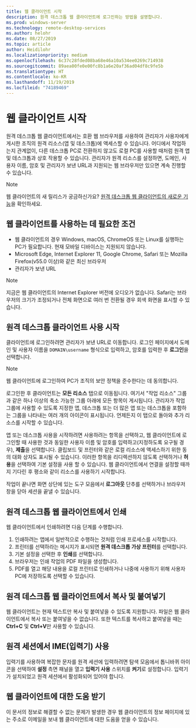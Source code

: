 ```yaml
---
title: 웹 클라이언트 시작
description: 원격 데스크톱 웹 클라이언트에 로그인하는 방법을 설명합니다.
ms.prod: windows-server
ms.technology: remote-desktop-services
ms.author: helohr
ms.date: 08/27/2019
ms.topic: article
author: Heidilohr
ms.localizationpriority: medium
ms.openlocfilehash: 6c37c28fded08ba68e46a10a534ee0269c714938
ms.sourcegitcommit: 89aea00fe0e00fc8b1a6e20af36ad04df8c9fe5b
ms.translationtype: HT
ms.contentlocale: ko-KR
ms.lasthandoff: 11/19/2019
ms.locfileid: "74189469"
---
```

# <a name="get-started-with-the-web-client"></a>웹 클라이언트 시작

원격 데스크톱 웹 클라이언트에서는 호환 웹 브라우저를 사용하여 관리자가 사용자에게 게시한 조직의 원격 리소스(앱 및 데스크톱)에 액세스할 수 있습니다. 어디에서 작업하는지 관계없이, 다른 데스크톱 PC로 전환하지 않고도 로컬 PC를 사용할 때처럼 원격 앱 및 데스크톱과 상호 작용할 수 있습니다. 관리자가 원격 리소스를 설정하면, 도메인, 사용자 이름, 암호 및 관리자가 보낸 URL과 지원되는 웹 브라우저만 있으면 계속 진행할 수 있습니다.

>[!NOTE]
>웹 클라이언트의 새 릴리스가 궁금하신가요? [원격 데스크톱 웹 클라이언트의 새로운 기능](web-client-whatsnew.md)을 확인하세요.

## <a name="what-youll-need-to-use-the-web-client"></a>웹 클라이언트를 사용하는 데 필요한 조건

* 웹 클라이언트의 경우 Windows, macOS, ChromeOS 또는 Linux를 실행하는 PC가 필요합니다. 현재 모바일 디바이스는 지원되지 않습니다.
* Microsoft Edge, Internet Explorer 11, Google Chrome, Safari 또는 Mozilla Firefox(v55.0 이상)와 같은 최신 브라우저
* 관리자가 보낸 URL

>[!NOTE]
>지금은 웹 클라이언트의 Internet Explorer 버전에 오디오가 없습니다.
>Safari는 브라우저의 크기가 조정되거나 전체 화면으로 여러 번 전환될 경우 회색 화면을 표시할 수 있습니다.

## <a name="start-using-the-remote-desktop-client"></a>원격 데스크톱 클라이언트 사용 시작

클라이언트에 로그인하려면 관리자가 보낸 URL로 이동합니다. 로그인 페이지에서 도메인 및 사용자 이름을 ```DOMAIN\username``` 형식으로 입력하고, 암호를 입력한 후 **로그인**을 선택합니다.

>[!NOTE]
>웹 클라이언트에 로그인하여 PC가 조직의 보안 정책을 준수한다는 데 동의합니다.

로그인한 후 클라이언트는 **모든 리소스** 탭으로 이동됩니다. 여기서 "작업 리소스" 그룹과 같은 하나 이상의 축소 가능한 그룹 아래에 모든 항목이 게시됩니다. 관리자가 작업 그룹에 사용할 수 있도록 지정한 앱, 데스크톱 또는 더 많은 앱 또는 데스크톱을 포함하는 그룹을 나타내는 여러 개의 아이콘이 표시됩니다. 언제든지 이 탭으로 돌아와 추가 리소스를 시작할 수 있습니다.

앱 또는 데스크톱 사용을 시작하려면 사용하려는 항목을 선택하고, 웹 클라이언트에 로그인할 때 사용한 것과 동일한 사용자 이름 및 암호를 입력하고(지정하도록 요구될 경우), **제출**을 선택합니다. 클립보드 및 프린터와 같은 로컬 리소스에 액세스하기 위한 동의 대화 상자도 표시될 수 있습니다. 이러한 항목을 리디렉션하지 않도록 선택하거나 **허용**을 선택하여 기본 설정을 사용 할 수 있습니다. 웹 클라이언트에서 연결을 설정할 때까지 기다린 후 평소와 같이 리소스를 사용하기 시작합니다.

작업이 끝나면 화면 상단에 있는 도구 모음에서 **로그아웃** 단추를 선택하거나 브라우저 창을 닫아 세션을 끝낼 수 있습니다.

## <a name="printing-from-the-remote-desktop-web-client"></a>원격 데스크톱 웹 클라이언트에서 인쇄

웹 클라이언트에서 인쇄하려면 다음 단계를 수행합니다.

1. 인쇄하려는 앱에서 일반적으로 수행하는 것처럼 인쇄 프로세스를 시작합니다.
2. 프린터를 선택하라는 메시지가 표시되면 **원격 데스크톱 가상 프린터**를 선택합니다.
3. 기본 설정을 선택한 후 **인쇄**를 선택합니다.
4. 브라우저는 인쇄 작업의 PDF 파일을 생성합니다.
5. PDF를 열고 해당 내용을 로컬 프린터로 인쇄하거나 나중에 사용하기 위해 사용자 PC에 저장하도록 선택할 수 있습니다.

## <a name="copy-and-paste-from-the-remote-desktop-web-client"></a>원격 데스크톱 웹 클라이언트에서 복사 및 붙여넣기

웹 클라이언트는 현재 텍스트만 복사 및 붙여넣을 수 있도록 지원합니다. 파일은 웹 클라이언트에서 복사 또는 붙여넣을 수 없습니다. 또한 텍스트를 복사하고 붙여넣을 때는 **Ctrl+C** 및 **Ctrl+V**만 사용할 수 있습니다.

## <a name="use-an-input-method-editor-ime-in-the-remote-session"></a>원격 세션에서 IME(입력기) 사용

입력기를 사용하여 복잡한 문자를 원격 세션에 입력하려면 탐색 모음에서 톱니바퀴 아이콘을 선택하여 **설정** 측면 패널을 열고 **입력기 사용** 스위치를 **켜기**로 설정합니다. 입력기가 설치되었고 원격 세션에서 활성화되어 있어야 합니다. 

## <a name="get-help-with-the-web-client"></a>웹 클라이언트에 대한 도움 받기

이 문서의 정보로 해결할 수 없는 문제가 발생한 경우 웹 클라이언트의 정보 페이지에 있는 주소로 이메일을 보내 웹 클라이언트에 대한 도움을 얻을 수 있습니다.
